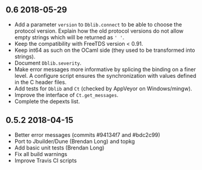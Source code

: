 0.6 2018-05-29
--------------

- Add a parameter `version` to `Dblib.connect` to be able to choose
  the protocol version.  Explain how the old protocol versions
  do not allow empty strings which will be returned as `' '`.
- Keep the compatibility with FreeTDS version < 0.91.
- Keep int64 as such on the OCaml side (they used to be transformed
  into strings).
- Document `Dblib.severity`.
- Make error messages more informative by splicing the binding on a
  finer level.  A configure script ensures the synchronization with
  values defined in the C header files.
- Add tests for `Dblib` and `Ct` (checked by AppVeyor on
  Windows/mingw).
- Improve the interface of `Ct.get_messages`.
- Complete the depexts list.

0.5.2 2018-04-15
----------------

- Better error messages (commits #94134f7 and #bdc2c99)
- Port to Jbuilder/Dune (Brendan Long) and topkg
- Add basic unit tests (Brendan Long)
- Fix all build warnings
- Improve Travis CI scripts

